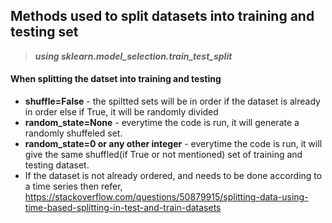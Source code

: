 ## Methods used to split datasets into training and testing set

> ***using sklearn.model_selection.train_test_split*** 

#### When splitting the datset into training and testing
* **shuffle=False** - the spiltted sets will be in order if the dataset is already in order else if True, it will be randomly divided
* **random_state=None** - everytime the code is run, it will generate a randomly shuffeled set.
* **random_state=0 or any other integer** - everytime the code is run, it will give the same shuffled(if True or not mentioned) set of training and testing dataset.
* If the dataset is not already ordered, and needs to be done according to a time series then refer, https://stackoverflow.com/questions/50879915/splitting-data-using-time-based-splitting-in-test-and-train-datasets 